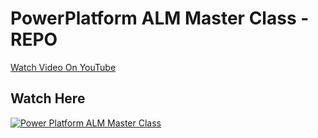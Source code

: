 # PowerPlatform ALM Master Class - REPO
[Watch Video On YouTube](https://youtu.be/o1rA7cwNdnM)

## Watch Here
[![Power Platform ALM Master Class](https://img.youtube.com/vi/o1rA7cwNdnM/0.jpg)](https://www.youtube.com/embed/o1rA7cwNdnM)
